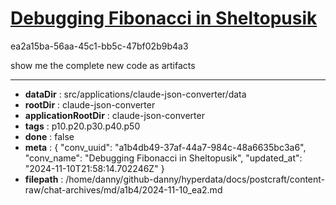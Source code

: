 # [Debugging Fibonacci in Sheltopusik](https://claude.ai/chat/a1b4db49-37af-44a7-984c-48a6635bc3a6)

ea2a15ba-56aa-45c1-bb5c-47bf02b9b4a3

show me the complete new code as artifacts

---

* **dataDir** : src/applications/claude-json-converter/data
* **rootDir** : claude-json-converter
* **applicationRootDir** : claude-json-converter
* **tags** : p10.p20.p30.p40.p50
* **done** : false
* **meta** : {
  "conv_uuid": "a1b4db49-37af-44a7-984c-48a6635bc3a6",
  "conv_name": "Debugging Fibonacci in Sheltopusik",
  "updated_at": "2024-11-10T21:58:14.702246Z"
}
* **filepath** : /home/danny/github-danny/hyperdata/docs/postcraft/content-raw/chat-archives/md/a1b4/2024-11-10_ea2.md
